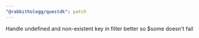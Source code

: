 ```yaml
---
"@rabbitholegg/questdk": patch
---
```


Handle undefined and non-existent key in filter better so $some doesn't fail
